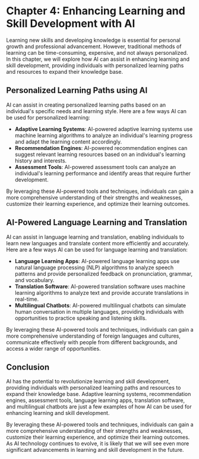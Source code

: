 Chapter 4: Enhancing Learning and Skill Development with AI
===========================================================

Learning new skills and developing knowledge is essential for personal growth and professional advancement. However, traditional methods of learning can be time-consuming, expensive, and not always personalized. In this chapter, we will explore how AI can assist in enhancing learning and skill development, providing individuals with personalized learning paths and resources to expand their knowledge base.

Personalized Learning Paths using AI
------------------------------------

AI can assist in creating personalized learning paths based on an individual's specific needs and learning style. Here are a few ways AI can be used for personalized learning:

* **Adaptive Learning Systems**: AI-powered adaptive learning systems use machine learning algorithms to analyze an individual's learning progress and adapt the learning content accordingly.
* **Recommendation Engines**: AI-powered recommendation engines can suggest relevant learning resources based on an individual's learning history and interests.
* **Assessment Tools**: AI-powered assessment tools can analyze an individual's learning performance and identify areas that require further development.

By leveraging these AI-powered tools and techniques, individuals can gain a more comprehensive understanding of their strengths and weaknesses, customize their learning experience, and optimize their learning outcomes.

AI-Powered Language Learning and Translation
--------------------------------------------

AI can assist in language learning and translation, enabling individuals to learn new languages and translate content more efficiently and accurately. Here are a few ways AI can be used for language learning and translation:

* **Language Learning Apps**: AI-powered language learning apps use natural language processing (NLP) algorithms to analyze speech patterns and provide personalized feedback on pronunciation, grammar, and vocabulary.
* **Translation Software**: AI-powered translation software uses machine learning algorithms to analyze text and provide accurate translations in real-time.
* **Multilingual Chatbots**: AI-powered multilingual chatbots can simulate human conversation in multiple languages, providing individuals with opportunities to practice speaking and listening skills.

By leveraging these AI-powered tools and techniques, individuals can gain a more comprehensive understanding of foreign languages and cultures, communicate effectively with people from different backgrounds, and access a wider range of opportunities.

Conclusion
----------

AI has the potential to revolutionize learning and skill development, providing individuals with personalized learning paths and resources to expand their knowledge base. Adaptive learning systems, recommendation engines, assessment tools, language learning apps, translation software, and multilingual chatbots are just a few examples of how AI can be used for enhancing learning and skill development.

By leveraging these AI-powered tools and techniques, individuals can gain a more comprehensive understanding of their strengths and weaknesses, customize their learning experience, and optimize their learning outcomes. As AI technology continues to evolve, it is likely that we will see even more significant advancements in learning and skill development in the future.
